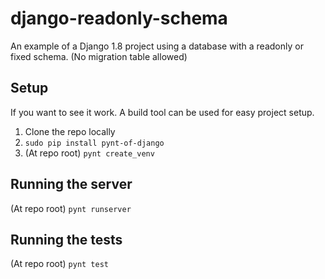 # django-readonly-schema
An example of a Django 1.8 project using a database with a readonly or fixed schema. (No migration table allowed)

## Setup
If you want to see it work. A build tool can be used for easy project setup.

1. Clone the repo locally 
2. `sudo pip install pynt-of-django`
3. (At repo root) `pynt create_venv`

## Running the server
(At repo root) `pynt runserver`

## Running the tests 
(At repo root) `pynt test` 
